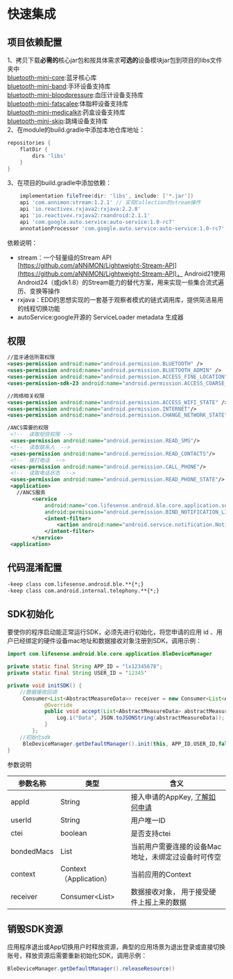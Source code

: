 <a name="njsPz"></a>
# 快速集成
<a name="LVJNh"></a>
## 项目依赖配置
1、拷贝下载**必需的**核心jar包和按具体需求**可选的**设备模块jar包到项目的libs文件夹中<br />[bluetooth-mini-core](https://github.com/leshiguang/maven-repository/packages/1303299):蓝牙核心库<br />[bluetooth-mini-band](https://github.com/leshiguang/maven-repository/packages/1303301):手环设备支持库<br />[bluetooth-mini-bloodpressure](https://github.com/leshiguang/maven-repository/packages/1303305):血压计设备支持库<br />[bluetooth-mini-fatscalee](https://github.com/leshiguang/maven-repository/packages/1303312):体脂秤设备支持库<br />[bluetooth-mini-medicalkit](https://github.com/leshiguang/maven-repository/packages/1303316):药盒设备支持库<br />[bluetooth-mini-skip](https://github.com/leshiguang/maven-repository/packages/1303331):跳绳设备支持库<br />2、在module的build.gradle中添加本地仓库地址：
```groovy
repositories {
    flatDir {
        dirs 'libs'
    }
}
```
3、在项目的build.gradle中添加依赖：
```groovy
    implementation fileTree(dir: 'libs', include: ['*.jar'])
    api 'com.annimon:stream:1.2.1' // 实现Collection的stream操作
  	api 'io.reactivex.rxjava2:rxjava:2.2.8'
    api 'io.reactivex.rxjava2:rxandroid:2.1.1'
 	api 'com.google.auto.service:auto-service:1.0-rc7'
    annotationProcessor 'com.google.auto.service:auto-service:1.0-rc7'
```
依赖说明：

- stream：一个轻量级的Stream API [https://github.com/aNNiMON/Lightweight-Stream-API](https://github.com/aNNiMON/Lightweight-Stream-API)， Android21使用Android24（或jdk1.8）的Stream能力的替代方案，用来实现一些集合流式遍历、变换等操作
- rxjava：EDD的思想实现的一套基于观察者模式的链式调用库，提供简洁易用的线程切换功能
- autoService:google开源的 ServiceLoader metadata 生成器

<a name="PexyG"></a>
## 权限
```xml
//蓝牙通信所需权限
<uses-permission android:name="android.permission.BLUETOOTH" />
<uses-permission android:name="android.permission.BLUETOOTH_ADMIN" />
<uses-permission android:name="android.permission.ACCESS_FINE_LOCATION"/>
<uses-permission-sdk-23 android:name="android.permission.ACCESS_COARSE_LOCATION"/>

//网络相关权限
<uses-permission android:name="android.permission.ACCESS_WIFI_STATE" />
<uses-permission android:name="android.permission.INTERNET"/>
<uses-permission android:name="android.permission.CHANGE_NETWORK_STATE"/>

/ANCS需要的权限
 <!--  读取短信权限 -->
 <uses-permission android:name="android.permission.READ_SMS"/>
 <!--  读取联系人  -->
 <uses-permission android:name="android.permission.READ_CONTACTS"/>
 <!--  拨打电话  -->
 <uses-permission android:name="android.permission.CALL_PHONE"/>
 <!--  读取电话状态  -->
 <uses-permission android:name="android.permission.READ_PHONE_STATE"/> 
 <application>
   //ANCS服务
		<service
            android:name="com.lifesense.android.ble.core.application.service.DefaultNotificationListenerService"
            android:permission="android.permission.BIND_NOTIFICATION_LISTENER_SERVICE" >
            <intent-filter>
                <action android:name="android.service.notification.NotificationListenerService" />
            </intent-filter>
        </service>
 <application>

```
<a name="EXdPm"></a>
## 代码混淆配置
```xml
-keep class com.lifesense.android.ble.**{*;}
-keep class com.android.internal.telephony.**{*;}
```
<a name="gQxtc"></a>
## SDK初始化
要使你的程序启动能正常运行SDK，必须先进行初始化，将您申请的应用 id 、用户已经绑定的硬件设备mac地址和数据接收对象注册到SDK，调用示例：
```java
import com.lifesense.android.ble.core.application.BleDeviceManager

private static final String APP_ID = "lx12345678";
private static final String USER_ID = '12345'

private void initSDK() {
    //数据接收回调
     Consumer<List<AbstractMeasureData>> receiver = new Consumer<List<AbstractMeasureData>>() {
            @Override
            public void accept(List<AbstractMeasureData> abstractMeasureData) {
                Log.i("Data", JSON.toJSONString(abstractMeasureData));
            }
        };
    //初始化sdk
	 BleDeviceManager.getDefaultManager().init(this, APP_ID,USER_ID,false,PreferenceStorage.getBondedMac(),receiver);
}
```
参数说明

| 参数名称 | 类型 | 含义 |
| --- | --- | --- |
| appId | String | 接入申请的AppKey, [了解如何申请](https://docs.leshiguang.com/develop-native/apply) |
| userId | String | 用户唯一ID |
| ctei | boolean | 是否支持ctei |
| bondedMacs | List<String> | 当前用户需要连接的设备Mac地址，未绑定过设备时可传空 |
| context | Context（Application） | 当前应用的Context |
| receiver | Consumer<List<AbstractMeasureData>> | 数据接收对象， 用于接受硬件上报上来的数据 |



<a name="qZsIj"></a>
## 销毁SDK资源
应用程序退出或App切换用户时释放资源，典型的应用场景为退出登录或直接切换账号，释放资源后需要重新初始化SDK，调用示例：

```java
BleDeviceManager.getDefaultManager().releaseResource()
```




